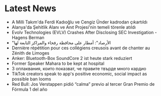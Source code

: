 # Latest News
-  A Milli Takım'da Ferdi Kadıoğlu ve Cengiz Ünder kadrodan çıkartıldı
-  Alanya'da Şehitlik Alanı ve Anıt Projesi'nin temeli törenle atıldı
-  Evolv Technologies (EVLV) Crashes After Disclosing SEC Investigation - Hagens Berman
-  "الأرصاد": أمطار على محافظة رفحاء والمراكز التابعة لها
-  Dernière répétition pour ces collégiens creusois avant de chanter au Zénith de Limoges
-  Anker: Bluetooth-Box SoundCore 2 ist heute stark reduziert
-  Former Speaker Mahara to be kept at hospital
-  3 оплаквания, които показват, че правите твърде много кардио
-  TikTok creators speak to app's positive economic, social impact as possible ban looms
-  Red Bull: Jos Verstappen pidió “calma” previo al tercer Gran Premio de Fórmula 1 del año
